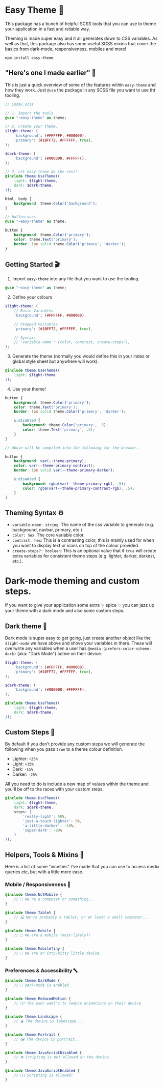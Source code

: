 # Easy Theme 🎨
This package has a bunch of helpful SCSS tools that you can use to theme your application in a fast and reliable way.

Theming is made super easy and it all generates down to CSS variables. As well as that, this package also has some useful SCSS mixins that cover the basics from dark-mode, responsiveness, mobiles and more!

```
npm install easy-theme
```

## "Here's one I made earlier" 🧱
This is just a quick overview of some of the features within `easy-theme` and how they work. Just `@use` the package in any SCSS file you want to use tht tooling.
```scss
// index.scss

// 1. Import the tools.
@use "~easy-theme" as theme;

// 2. Create your theme.
$light-theme: (
    'background': (#FFFFFF, #000000),
    'primary': (#1BFF72, #FFFFFF, true),
);

$dark-theme: (
    'background': (#000000, #FFFFFF),
);

// 3. Let easy-theme do the rest!
@include theme.UseTheme((
    light: $light-theme,
    dark: $dark-theme,
));

html, body {
    background: theme.Color('background');
}
```

```scss
// button.scss
@use "~easy-theme" as theme;

button {
    background: theme.Color('primary');
    color: theme.Text('primary');
    border: 1px solid theme.Color('primary', 'darker');
}
```

## Getting Started 🎬
1. Import `easy-theme` into any file that you want to use the tooling.
```scss
@use "~easy-theme" as theme;
```
2. Define your colours
```scss
$light-theme: (
    // Basic Variables
    'background': (#FFFFFF, #000000),

    // Stepped Variables
    'primary': (#1BFF72, #FFFFFF, true),

    // Syntax:
    // 'variable-name': (color, contrast, create-steps?),
);
```
3. Generate the theme (normally you would define this in your index or global style sheet but anywhere will work).
```scss
@include theme.UseTheme((
    light: $light-theme
));
```
4. Use your theme!

```scss
button {
    background: theme.Color('primary');
    color: theme.Text('primary');
    border: 1px solid theme.Color('primary', 'darker');

    &:disabled {
        background: theme.Color('primary', .5);
        color: theme.Text('primary', .5);
    }
}

// Above will be compiled into the following for the browser.

button {
    background: var(--theme-primary);
    color: var(--theme-primary-contrast);
    border: 1px solid var(--theme-primary-darker);

    &:disabled {
        background: rgba(var(--theme-primary-rgb), .5);
        color: rgba(var(--theme-primary-contrast-rgb), .5);
    }
}
```

## Theming Syntax ⚙️
- `variable-name: string`: The name of the css variable to generate (e.g. background, navbar, primary, etc.)
- `color: hex`: The core variable color.
- `contrast: hex`: This is a contrasting color, this is mainly used for when you want to display text or icons on top of the colour provided.
- `create-steps?: boolean`: This is an optional value that if `true` will create extra variables for consistent theme steps (e.g. lighter, darker, darkest, etc.).

#  Dark-mode theming and custom steps.
If you want to give your application some extra ✨ spice ✨ you can jazz up your theme with a dark mode and also some custom steps.

## Dark theme 🌙
Dark mode is super easy to get going, just create another object like the `$light-mode` we have above and shove your variables in there. These will overwrite any variables when a user has `@media (prefers-color-scheme: dark)` (aka: "Dark Mode") active on their device.
```scss
$light-theme: (
    'background': (#FFFFFF, #000000),
    'primary': (#1BFF72, #FFFFFF, true),
);

$dark-theme: (
    'background': (#000000, #FFFFFF),
);

@include theme.UseTheme((
    light: $light-theme,
    dark: $dark-theme,
));
```

## Custom Steps 🦶
By default if you don't provide any custom steps we will generate the following when you pass `true` to a theme colour definition.
- Lighter: `+25%`
- Light: `+15%`
- Dark: `-15%`
- Darker: `-25%`

All you need to do is include a new map of values within the theme and you'll be off to the races with your custom steps.

```scss
@include theme.UseTheme((
    light: $light-theme,
    dark: $dark-theme,
    steps: (
        'really-light': 50%,
        'just-a-touch-lighter': 5%,
        'a-little-darker': -10%,
        'super-dark': -90%
    )
));
```

## Helpers, Tools & Mixins 🔨
Here is a list of some "niceities" I've made that you can use to access media queries etc, but with a little more ease. 

### Mobile / Responsiveness 📱
```scss
@include theme.NotMobile {
    // 📵 We're a computer or something...
}

@include theme.Tablet {
    // 💻 We're probably a tablet, or at least a small computer...
}

@include theme.Mobile {
    // 📱 We are a mobile (most-likely)!
}

@include theme.MobileTiny {
    // 🐜 We are an itty-bitty little device.
}
```

### Preferences & Accessibility 🔤
```scss
@include theme.DarkMode {
    // 🌙 Dark-mode is enabled
}

@include theme.ReducedMotion {
    // 🏃‍♂️ The user want's to reduce animations on their device
}

@include theme.Landscape {
    // ⛰ The device is landscape...
}

@include theme.Portrait {
    // 🖼 The device is portrait...
}

@include theme.JavaScriptDisabled {
    // ❌ Scripting is not allowed on the device.
}

@include theme.JavaScriptEnabled {
    // 👩‍💻 Scripting is allowed!
}
```
